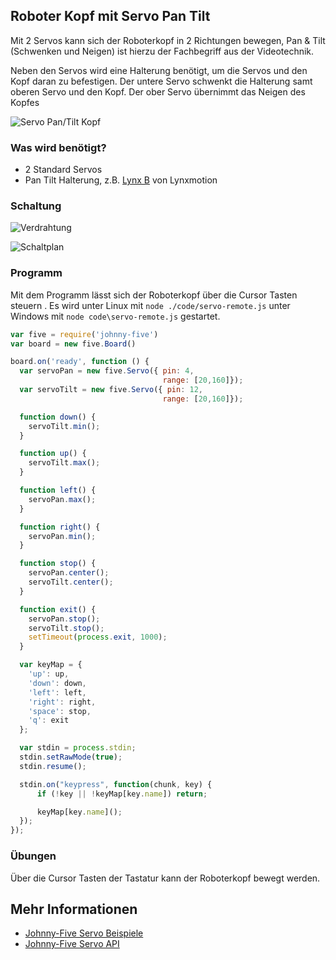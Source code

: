 ## Roboter Kopf mit Servo Pan Tilt

Mit 2 Servos kann sich der Roboterkopf in 2 Richtungen bewegen, Pan & Tilt (Schwenken und Neigen) ist hierzu der Fachbegriff aus der Videotechnik.

Neben den Servos wird eine Halterung benötigt, um die Servos und den Kopf daran zu befestigen. Der untere Servo schwenkt die Halterung samt oberen Servo und den Kopf. Der ober Servo übernimmt das Neigen des Kopfes

![Servo Pan/Tilt Kopf](%assets_url%/servo-pan-tilt.jpg "Servo Pan/Tilt Kopf")

### Was wird benötigt?

* 2 Standard Servos
* Pan Tilt Halterung, z.B. [Lynx B](http://www.lynxmotion.com/p-287-lynx-b-pan-and-tilt-kit-black-anodized.aspx) von Lynxmotion

### Schaltung

![Verdrahtung](%assets_url%/circ/servo-pan-tilt_Steckplatine.png "Verdrahtung")

![Schaltplan](%assets_url%/circ/servo-pan-tilt_Schaltplan.png "Schaltplan")

### Programm

Mit dem Programm lässt sich der Roboterkopf über die Cursor Tasten steuern . Es wird unter Linux mit ```node ./code/servo-remote.js```
unter Windows mit ```node code\servo-remote.js``` gestartet.

```javascript
var five = require('johnny-five')
var board = new five.Board()

board.on('ready', function () {
  var servoPan = new five.Servo({ pin: 4,
                                  range: [20,160]});
  var servoTilt = new five.Servo({ pin: 12,
                                  range: [20,160]});

  function down() {
    servoTilt.min();
  }

  function up() {
    servoTilt.max();
  }

  function left() {
    servoPan.max();
  }

  function right() {
    servoPan.min();
  }

  function stop() {
    servoPan.center();
    servoTilt.center();
  }

  function exit() {
    servoPan.stop();
    servoTilt.stop();
    setTimeout(process.exit, 1000);
  }

  var keyMap = {
    'up': up,
    'down': down,
    'left': left,
    'right': right,
    'space': stop,
    'q': exit
  };

  var stdin = process.stdin;
  stdin.setRawMode(true);
  stdin.resume();

  stdin.on("keypress", function(chunk, key) {
      if (!key || !keyMap[key.name]) return;      

      keyMap[key.name]();
  });
});
```

### Übungen

Über die Cursor Tasten der Tastatur kann der Roboterkopf bewegt werden.

## Mehr Informationen

* [Johnny-Five Servo Beispiele](http://johnny-five.io/examples/servo/)
* [Johnny-Five Servo API](http://johnny-five.io/api/servo)
